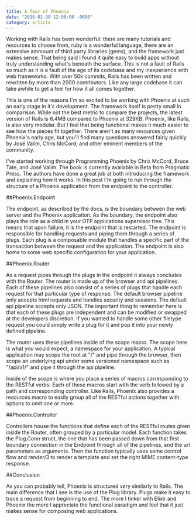 ```yaml
---
title: A Tour of Phoenix
date: "2016-01-30 12:00:00 -0600"
category: article
---
```


Working with Rails has been wonderful: there are many tutorials
and resources to choose from, ruby is a wonderful language, there are an
extensive ammount of third party libraries (gems), and the framework just makes sense. That being said I found it quite easy to build apps without truly understanding what's beneath the surface. This is not a fault of Rails so much as it is a fault of the age of its codebase and my inexperience with web frameworks. With over 50k commits, Rails has been written and rewritten by more than 2000 contributors. Like any large codebase it can take awhile to get a feel for how it all comes together.

This is one of the reasons I'm so excited to be working with Phoenix at such an
early stage in it's development. The framework itself is pretty small in
comparison. While not the best metric to compare the projects, the latest version
of Rails is 6.4MB compared to Phoenix at 329KB. Phoenix, like Rails, is also
very modular. But I feel that being functional makes it much easier to see
how the pieces fit together. There aren't as many resources given Phoenix's
early age, but you'll find many questions answered fairly quickly by
José Valim, Chris McCord, and other eminent members of the community.

I've started working through Programming Phoenix by Chris McCord, Bruce Tate,
and José Valim. The book is currently available in Beta from Pragmatic Press.
The authors have done a great job at both introducing the framework and
explaining how it works. In this post I'm going to run through the structure of
a Phoenix application from the endpoint to the controller.

##Phoenix.Endpoint

The endpoint, as described by the docs, is the boundary between the web server
and the Phoenix application. As the boundary, the endpoint also plays the role
as a child in your OTP applications supervisor tree. This means that upon failure,
it is the endpoint that is restarted. The endpoint is responsible for handling
requests and piping them through a series of plugs. Each plug is a composable
module that handles a specific part of the transaction between the request and
the application. The endpoint is also home to some web specific configuration
for your application.

##Phoenix.Router

As a request pipes through the plugs in the endpoint it always concludes with the
Router. The router is made up of the browser and api pipelines. Each of these
pipelines also consist of a series of plugs that handle each request for that
particular type of response. The default browser pipeline only accepts html requests
and handles security and sessions. The default api pipeline accepts only JSON.
The important thing to remember here is that each of these plugs are independent
and can be modified or swapped at the developers discretion. If you wanted to
handle some other filetype request you could simply write a plug for it and pop
it into your newly defined pipeline.

The router uses these pipelines inside of the scope macro.  The scope here is
what you would expect, a namespace for your application. A typical application
may scope the root at "/" and pipe through the browser, then scope an underlying
api under some versioned namespace such as "/api/v1/" and pipe it through the api
pipeline.

Inside of the scope is where you place a series of macros corresponding to the
RESTful verbs. Each of these macros start with the verb followed by a path and
corresponding controller. Like Rails, Phoenix also provides a resources macro to
easily group all of the RESTful actions together with options to omit one or
more.

##Phoenix.Controller

Controllers house the functions that define each of the RESTful routes given
inside the Router, often grouped by a particular model. Each function takes the
Plug.Conn struct, the one that has been passed down from that first boundary
connection in the Endpoint through all of the pipelines, and the url parameters
as arguments. Then the function typically uses some control flow and render/3 to
render a template and set the right MIME content-type response.

##Conclusion

As you can probably tell, Phoenix is structured very similarly to Rails. The
main difference that I see is the use of the Plug library. Plugs make it easy to
trace a request from beginning to end. The more I tinker with Elixir and Phoenix
the more I appreciate the functional paradigm and feel that it just makes sense
for composing web applications.
